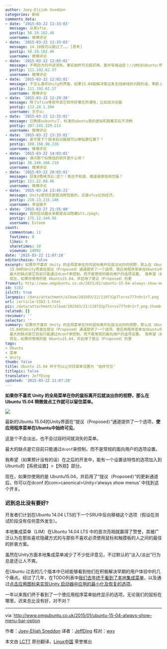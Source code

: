 ```yaml
---
author: Joey-Elijah Sneddon
categories: 新闻
comments_data:
- date: '2015-03-22 11:33:03'
  message: 从来xfce.
  postip: 58.19.182.46
  username: 微博评论
- date: '2015-03-22 11:33:03'
  message: 14.10我可以跳过了。。。[思考]
  postip: 58.19.182.46
  username: 微博评论
- date: '2015-03-22 12:03:01'
  message: 不明白为何中途消失。事实始终可见挺好用。莫非有强迫症？//@校长Ubuntu:转发微博
  postip: 111.192.62.57
  username: 微博评论
- date: '2015-03-22 12:03:01'
  message: 不怎么喜欢Unity的界面，如果15.04能解决笔记本无线掉线的问题的话，果断上Xubuntu[doge]
  postip: 111.192.62.57
  username: 微博评论
- date: '2015-03-22 12:29:26'
  message: 除了ofice等软件其它软件好像无所谓哇，比如说浏览器
  postip: 112.24.1.204
  username: 朩ダo○
- date: '2015-03-22 12:33:01'
  message: 已换成xubuntu了，标准的ubuntu我的虚拟机跑着实在不流畅
  postip: 207.241.229.213
  username: 微博评论
- date: '2015-03-22 13:33:01'
  message: 是不是下个版本启动器就可以换贴靠位置了？
  postip: 180.168.90.226
  username: 微博评论
- date: '2015-03-22 14:03:01'
  message: 请问那个似微信的软件是什么呀？
  postip: 36.248.166.210
  username: 微博评论
- date: '2015-03-22 20:03:01'
  message: 回复@雪峰流云:这个！我也不知道，难道是微信网页版？
  postip: 121.22.88.46
  username: 微博评论
- date: '2015-03-24 13:45:21'
  message: Unity感觉还是挺消耗性能的。还是xfce比较经济。
  postip: 210.13.215.146
  username: 幸运猴子
- date: '2015-03-27 21:55:00'
  message: 我的启动器从来都是自动隐藏&lt;/p&gt;
  postip: 175.12.144.56
  username: Esteem
count:
  commentnum: 11
  favtimes: 0
  likes: 0
  sharetimes: 10
  viewnum: 14092
date: '2015-03-22 11:07:28'
editorchoice: false
excerpt: 如果你不喜欢 Unity 的全局菜单在你的鼠标离开后就淡出你的视野，那么在 Ubuntu 15.04 稍微做点工作就可以留住菜单。  最新的Ubuntu
  15.04的Unity界面在提议（Proposed）通道提供了一个选项，使应用程序菜单在Ubuntu中始终可见。 这是个不会淡出，也不会过段时间就消失的菜单。
  最大的缺点是它目前只能通过dconf来控制，而不是常规的面向用户的选项设置。 我希望（如果预计没有的话）在之后的开发中，能有一个设置该特性的选项加入到Ubuntu的【系统设置】【外观】部分。
  现在，如果你使用的是 Ubuntu15.04，并启用了提议（Proposed）的更
fromurl: http://www.omgubuntu.co.uk/2015/01/ubuntu-15-04-always-show-menu-bar-option
id: 5102
islctt: true
largepic: /data/attachment/album/201503/22/110732p7lnrvx777n9r1r7.png
url: /article-5102-1.html
pic: /data/attachment/album/201503/22/110732p7lnrvx777n9r1r7.png.thumb.jpg
related: []
reviewer: ''
selector: ''
summary: 如果你不喜欢 Unity 的全局菜单在你的鼠标离开后就淡出你的视野，那么在 Ubuntu 15.04 稍微做点工作就可以留住菜单。  最新的Ubuntu
  15.04的Unity界面在提议（Proposed）通道提供了一个选项，使应用程序菜单在Ubuntu中始终可见。 这是个不会淡出，也不会过段时间就消失的菜单。
  最大的缺点是它目前只能通过dconf来控制，而不是常规的面向用户的选项设置。 我希望（如果预计没有的话）在之后的开发中，能有一个设置该特性的选项加入到Ubuntu的【系统设置】【外观】部分。
  现在，如果你使用的是 Ubuntu15.04，并启用了提议（Proposed）的更
tags:
- Ubuntu
- 菜单
- Unity
thumb: false
title: Ubuntu 15.04 终于可以让你将菜单设置为 ‘始终可见’
titlepic: false
translator: JeffDing
updated: '2015-03-22 11:07:28'
---
```


**如果你不喜欢 Unity 的全局菜单在你的鼠标离开后就淡出你的视野，那么在 Ubuntu 15.04 稍微做点工作就可以留住菜单。**


![](/data/attachment/album/201503/22/110732p7lnrvx777n9r1r7.png)


最新的Ubuntu 15.04的Unity界面在“提议（Proposed）”通道提供了一个选项，**使应用程序菜单在Ubuntu中始终可见**。


这是个不会淡出，也不会过段时间就消失的菜单。


最大的缺点是它目前只能通过`dconf`来控制，而不是常规的面向用户的选项设置。


我希望（如果预计没有的话）在之后的开发中，能有一个设置该特性的选项加入到Ubuntu的【系统设置】>【外观】部分。


现在，如果你使用的是 Ubuntu15.04，并启用了“提议（Proposed）”的更新通道后，你可以在dconf 的com>canonical>Unity>‘always show menus’ 中找到这个开关。


### 迟到总比没有要好?


开发者们计划在Ubuntu 14.04 LTS的下一个SRU中反向移植这个选项（假设在测试阶段没有任何意外发生）。


本地集成菜单（LIM）在Ubuntu 14.04 LTS 中的首次亮相就赢得了赞誉，其被广泛认为在那些喜欢隐藏方式的与那些不喜欢必须使用鼠标和触摸板的人之间的最佳的折衷方案。


虽然在Unity方面本地集成菜单减少了不少批评意见，不过默认的“淡入/淡出”行为总是还让人不爽。


在Ubuntu 过去的几个版本中已经能够看到他们在积极解决早期的用户体验中的几个痛点。经过了几年，在TODO列表中[我们去年终于看到了本地集成菜单](http://www.omgubuntu.co.uk/2014/02/locally-integrated-menus-ubuntu-14-04)，以及通过[点击应用图标来实现Unity 启动器中应用的最小化及恢复的选项](http://www.omgubuntu.co.uk/2014/03/minimize-click-launcher-option-ubuntu-14-04)。


一年以来我们终于看到了一个使应用程序菜单始终显示的选项，无论我们的鼠标在哪里。迟来总比没有好，对不对？




---


via: <http://www.omgubuntu.co.uk/2015/01/ubuntu-15-04-always-show-menu-bar-option>


作者：[Joey-Elijah Sneddon](https://plus.google.com/117485690627814051450/?rel=author) 译者：[JeffDing](https://github.com/JeffDing) 校对：[wxy](https://github.com/wxy)


本文由 [LCTT](https://github.com/LCTT/TranslateProject) 原创翻译，[Linux中国](http://linux.cn/) 荣誉推出